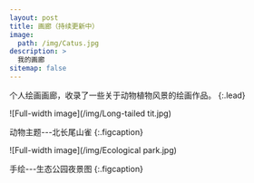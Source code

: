 ```yaml
---
layout: post
title: 画廊（持续更新中）
image: 
  path: /img/Catus.jpg
description: >
  我的画廊
sitemap: false
---
```


个人绘画画廊，收录了一些关于动物植物风景的绘画作品。
{:.lead}

![Full-width image](/img/Long-tailed tit.jpg)

动物主题---北长尾山雀
{:.figcaption}

![Full-width image](/img/Ecological park.jpg)

手绘---生态公园夜景图
{:.figcaption}
